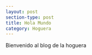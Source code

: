 ```yaml
---
layout: post
section-type: post
title: Hola Mundo
category: Hoguera
---
```

Bienvenido al blog de la hoguera
